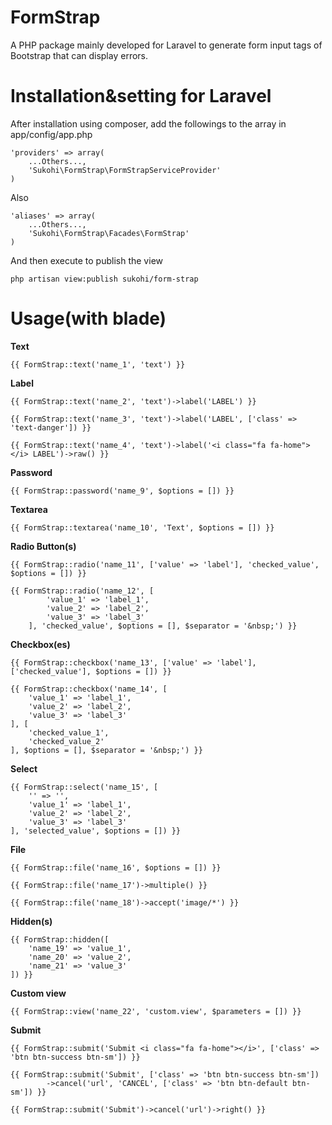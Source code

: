 FormStrap
====

A PHP package mainly developed for Laravel to generate form input tags of Bootstrap that can display errors.

Installation&setting for Laravel
====

After installation using composer, add the followings to the array in  app/config/app.php

    'providers' => array(  
        ...Others...,  
        'Sukohi\FormStrap\FormStrapServiceProvider'  
    )

Also

    'aliases' => array(  
        ...Others...,  
        'Sukohi\FormStrap\Facades\FormStrap'
    )
And then  execute to publish the view

    php artisan view:publish sukohi/form-strap

Usage(with blade)
====  
**Text**  

    {{ FormStrap::text('name_1', 'text') }}
    
    
**Label**

    {{ FormStrap::text('name_2', 'text')->label('LABEL') }}
				
    {{ FormStrap::text('name_3', 'text')->label('LABEL', ['class' => 'text-danger']) }}
				
    {{ FormStrap::text('name_4', 'text')->label('<i class="fa fa-home"></i> LABEL')->raw() }}
    
**Password**

    {{ FormStrap::password('name_9', $options = []) }}
    
**Textarea**

    {{ FormStrap::textarea('name_10', 'Text', $options = []) }}
    
**Radio Button(s)**

    {{ FormStrap::radio('name_11', ['value' => 'label'], 'checked_value', $options = []) }}
			
    {{ FormStrap::radio('name_12', [
    		'value_1' => 'label_1', 
    		'value_2' => 'label_2', 
    		'value_3' => 'label_3'
    	], 'checked_value', $options = [], $separator = '&nbsp;') }}
				
**Checkbox(es)**

    {{ FormStrap::checkbox('name_13', ['value' => 'label'], ['checked_value'], $options = []) }}
				
    {{ FormStrap::checkbox('name_14', [
		'value_1' => 'label_1', 
		'value_2' => 'label_2', 
		'value_3' => 'label_3'
	], [
		'checked_value_1', 
		'checked_value_2'
	], $options = [], $separator = '&nbsp;') }}
	
**Select**

    {{ FormStrap::select('name_15', [
		'' => '', 
		'value_1' => 'label_1', 
		'value_2' => 'label_2', 
		'value_3' => 'label_3'
	], 'selected_value', $options = []) }}
	
**File**

    {{ FormStrap::file('name_16', $options = []) }}
	
    {{ FormStrap::file('name_17')->multiple() }}
	
    {{ FormStrap::file('name_18')->accept('image/*') }}
	
**Hidden(s)**

	{{ FormStrap::hidden([
		'name_19' => 'value_1', 
		'name_20' => 'value_2', 
		'name_21' => 'value_3'
	]) }}
	
**Custom view**

    {{ FormStrap::view('name_22', 'custom.view', $parameters = []) }}
    
**Submit**

    {{ FormStrap::submit('Submit <i class="fa fa-home"></i>', ['class' => 'btn btn-success btn-sm']) }}
    
    {{ FormStrap::submit('Submit', ['class' => 'btn btn-success btn-sm'])
			->cancel('url', 'CANCEL', ['class' => 'btn btn-default btn-sm']) }}
	
    {{ FormStrap::submit('Submit')->cancel('url')->right() }}